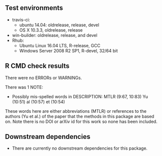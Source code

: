 ## Test environments
* travis-ci: 
  * ubuntu 14.04: oldrelease, release, devel
  * OS X 10.3.3, oldrelease, release
* win-builder: oldrelease, release, and devel
* Rhub:
  * Ubuntu Linux 16.04 LTS, R-release, GCC
  * Windows Server 2008 R2 SP1, R-devel, 32/64 bit

## R CMD check results
There were no ERRORs or WARNINGs.

There was 1 NOTE:

* Possibly mis-spelled words in DESCRIPTION:
  MTLR (9:67, 10:83)
  Yu (10:51)
  al (10:57)
  et (10:54)

These words here are either abbreviations (MTLR) or references to the authors (Yu et al.) of the paper that the methods in this package are based on. Note there is no DOI or arXiv id for this work so none has been included.

## Downstream dependencies
* There are currently no downstream dependencies for this package.
